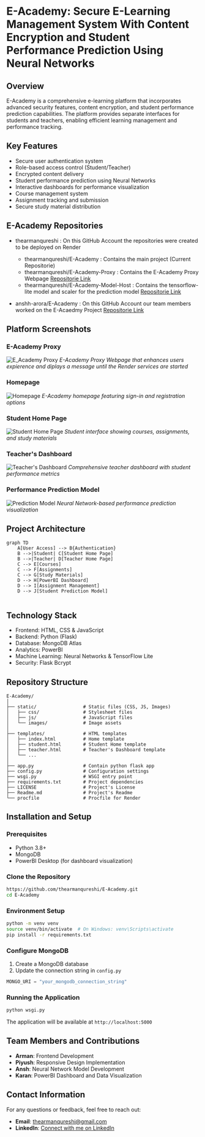 # E-Academy: Secure E-Learning Management System With Content Encryption and Student Performance Prediction Using Neural Networks

## Overview
E-Academy is a comprehensive e-learning platform that incorporates advanced security features, content encryption, and student performance prediction capabilities. The platform provides separate interfaces for students and teachers, enabling efficient learning management and performance tracking.

## Key Features
- Secure user authentication system
- Role-based access control (Student/Teacher)
- Encrypted content delivery
- Student performance prediction using Neural Networks
- Interactive dashboards for performance visualization
- Course management system
- Assignment tracking and submission
- Secure study material distribution

## E-Academy Repositories

- thearmanqureshi : On this GitHub Account the repositories were created to be deployed on Render
     - thearmanqureshi/E-Academy : Contains the main project (Current Repositorie)
     - thearmanqureshi/E-Academy-Proxy : Contains the E-Academy Proxy Webpage [Repositorie Link](https://github.com/thearmanqureshi/E-Academy-Proxy)
     - thearmanqureshi/E-Academy-Model-Host : Contains the tensorflow-lite model and scaler for the prediction model [Repositorie Link](https://github.com/thearmanqureshi/E-Academy-Model-Host)

- anshh-arora/E-Academy : On this GitHub Account our team members worked on the E-Acaedmy Project [Repositorie Link](https://github.com/anshh-arora/E-Academy)

## Platform Screenshots

### E-Academy Proxy
![E_Academy Proxy](https://github.com/thearmanqureshi/E-Academy/blob/main/static/Images/Service-Status.png?raw=true)
*E-Academy Proxy Webpage that enhances users expierence and diplays a message until the Render services are started*

### Homepage
![Homepage](https://github.com/thearmanqureshi/E-Academy/blob/main/static/Images/Home-Page.png?raw=true)
*E-Academy homepage featuring sign-in and registration options*

### Student Home Page
![Student Home Page](https://github.com/thearmanqureshi/E-Academy/blob/main/static/Images/Student-Home-Page.png?raw=true)
*Student interface showing courses, assignments, and study materials*

### Teacher's Dashboard
![Teacher's Dashboard](https://github.com/thearmanqureshi/E-Academy/blob/main/static/Images/Teacher-Dashboard.png?raw=true)
*Comprehensive teacher dashboard with student performance metrics*

### Performance Prediction Model
![Prediction Model](https://github.com/thearmanqureshi/E-Academy/blob/main/static/Images/Model.png?raw=true)
*Neural Network-based performance prediction visualization*

## Project Architecture

```mermaid
graph TD
    A[User Access] --> B{Authentication}
    B -->|Student| C[Student Home Page]
    B -->|Teacher| D[Teacher Home Page]
    C --> E[Courses]
    C --> F[Assignments]
    C --> G[Study Materials]
    D --> H[PowerBI Dashboard]
    D --> I[Assignment Management]
    D --> J[Student Prediction Model]
    
```

## Technology Stack
- Frontend: HTML, CSS & JavaScript
- Backend: Python (Flask)
- Database: MongoDB Atlas
- Analytics: PowerBI
- Machine Learning: Neural Networks & TensorFlow Lite
- Security: Flask Bcrypt

## Repository Structure
```
E-Academy/
│
├── static/                 # Static files (CSS, JS, Images)
│   ├── css/                # Stylesheet files
│   ├── js/                 # JavaScript files
│   └── images/             # Image assets
│
├── templates/              # HTML templates
│   ├── index.html          # Home template
│   ├── student.html        # Student Home template
│   ├── teacher.html        # Teacher's Dashboard template
│   └── ...
│
├── app.py                  # Contain python flask app
├── config.py               # Configuration settings
├── wsgi.py                 # WSGI entry point
├── requirements.txt        # Project dependencies
├── LICENSE                 # Project's License
├── Readme.md               # Project's Readme 
└── procfile                # Procfile for Render
```
## Installation and Setup

### Prerequisites
- Python 3.8+
- MongoDB
- PowerBI Desktop (for dashboard visualization)

### Clone the Repository
```bash
https://github.com/thearmanqureshi/E-Academy.git
cd E-Academy
```

### Environment Setup
```bash
python -m venv venv
source venv/bin/activate  # On Windows: venv\Scripts\activate
pip install -r requirements.txt
```

### Configure MongoDB
1. Create a MongoDB database
2. Update the connection string in `config.py`
```python
MONGO_URI = "your_mongodb_connection_string"
```

### Running the Application
```bash
python wsgi.py
```
The application will be available at `http://localhost:5000`

## Team Members and Contributions
- **Arman**: Frontend Development
- **Piyush**: Responsive Design Implementation
- **Ansh**: Neural Network Model Development
- **Karan**: PowerBI Dashboard and Data Visualization

## Contact Information
For any questions or feedback, feel free to reach out:

- **Email**: [thearmanqureshi@gmail.com](mailto:thearmanqureshi@gmail.com)
- **LinkedIn**: [Connect with me on LinkedIn](https://www.linkedin.com/in/thearmanqureshi)
